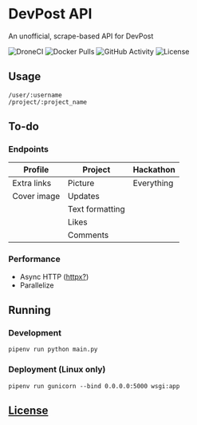 # DevPost API
An unofficial, scrape-based API for DevPost

![DroneCI](https://img.shields.io/drone/build/ViRb3/devpost-api)
![Docker Pulls](https://img.shields.io/docker/pulls/virb3/devpost-api)
![GitHub Activity](https://img.shields.io/github/last-commit/ViRb3/devpost-api)
![License](https://img.shields.io/github/license/ViRb3/devpost-api)

## Usage
```
/user/:username
/project/:project_name
```

## To-do
### Endpoints
| Profile       | Project           | Hackathon
| ---           | ---               | ---
| Extra links   | Picture           | Everything
| Cover image   | Updates
|               | Text formatting
|               | Likes
|               | Comments
### Performance
- Async HTTP ([httpx?](https://github.com/encode/httpx))
- Parallelize

## Running
### Development
`pipenv run python main.py`
### Deployment (Linux only)
`pipenv run gunicorn --bind 0.0.0.0:5000 wsgi:app`

## [License](LICENSE)